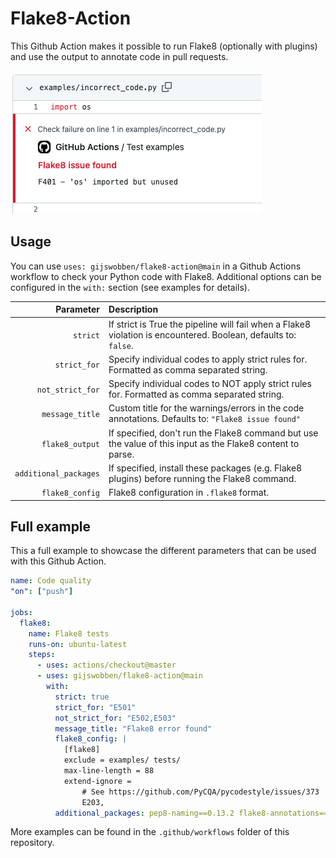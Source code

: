 # Flake8-Action
This Github Action makes it possible to run Flake8 (optionally with plugins) and use the output to annotate code in pull requests.

![Example of Flake8 annotations in a PR](assets/screenshot.png)

## Usage
You can use `uses: gijswobben/flake8-action@main` in a Github Actions workflow to check your Python code with Flake8. Additional options can be configured in the `with:` section (see examples for details).

| Parameter | Description |
| ---:|:--- |
| `strict` | If strict is True the pipeline will fail when a Flake8 violation is encountered. Boolean, defaults to: `false`. |
| `strict_for` | Specify individual codes to apply strict rules for. Formatted as comma separated string. |
| `not_strict_for` | Specify individual codes to NOT apply strict rules for. Formatted as comma separated string. |
| `message_title` | Custom title for the warnings/errors in the code annotations. Defaults to: `"Flake8 issue found"` |
| `flake8_output` | If specified, don't run the Flake8 command but use the value of this input as the Flake8 content to parse. |
| `additional_packages` | If specified, install these packages (e.g. Flake8 plugins) before running the Flake8 command. |
| `flake8_config` | Flake8 configuration in `.flake8` format. |

## Full example
This a full example to showcase the different parameters that can be used with this Github Action.

```yaml
name: Code quality
"on": ["push"]

jobs:
  flake8:
    name: Flake8 tests
    runs-on: ubuntu-latest
    steps:
      - uses: actions/checkout@master
      - uses: gijswobben/flake8-action@main
        with:
          strict: true
          strict_for: "E501"
          not_strict_for: "E502,E503"
          message_title: "Flake8 error found"
          flake8_config: |
            [flake8]
            exclude = examples/ tests/
            max-line-length = 88
            extend-ignore =
                # See https://github.com/PyCQA/pycodestyle/issues/373
                E203,
          additional_packages: pep8-naming==0.13.2 flake8-annotations==2.9.1 darglint==1.8.1 flake8-bugbear==22.10.27
```

More examples can be found in the `.github/workflows` folder of this repository.
